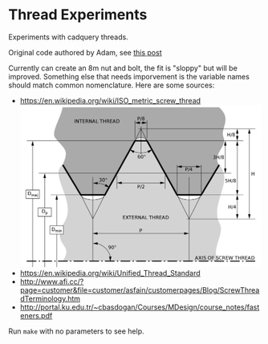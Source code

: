 # Thread Experiments

Experiments with cadquery threads.

Original code authored by Adam, see [this post](https://groups.google.com/g/cadquery/c/5kVRpECcxAU/m/7no7_ja6AAAJ)

Currently can create an 8m nut and bolt, the fit is "sloppy" but
will be improved. Something else that needs imporvement is the variable
names should match common nomenclature. Here are some sources:


- https://en.wikipedia.org/wiki/ISO_metric_screw_thread
![](./images/iso-metric-screw-thread.png)
- https://en.wikipedia.org/wiki/Unified_Thread_Standard
- http://www.afi.cc/?page=customer&file=customer/asfain/customerpages/Blog/ScrewThreadTerminology.htm
- http://portal.ku.edu.tr/~cbasdogan/Courses/MDesign/course_notes/fasteners.pdf


Run `make` with no parameters to see help.
